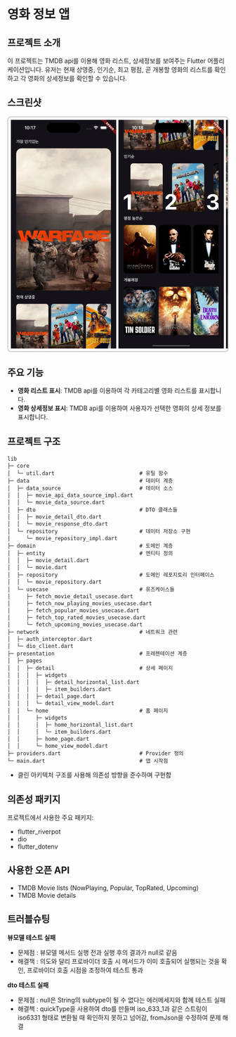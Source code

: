 # 영화 정보 앱

## 프로젝트 소개
이 프로젝트는 TMDB api를 이용해 영화 리스트, 상세정보를 보여주는 Flutter 어플리케이션입니다. 유저는 현재 상영중, 인기순, 최고 평점, 곧 개봉할 영화의 리스트를 확인하고 각 영화의 상세정보를 확인할 수 있습니다.

## 스크린샷
<div style="display: flex; overflow-x: auto; border: 2px solid #ccc; padding: 6px; border-radius: 8px;">  
  <img src="assets/home_page.png" width="240" style="margin-right: 5px;" /> 
  <img src="assets/home_page_scroll.png" width="240" style="margin-right: 5px;" />  
  <img src="assets/detail_page.png" width="240" style="margin-right: 5px;" />  
  <img src="assets/detail_page_scroll.png" width="240" />  
  </div>

## 주요 기능
- **영화 리스트 표시**: TMDB api를 이용하여 각 카테고리별 영화 리스트를 표시합니다.
- **영화 상세정보 표시**: TMDB api를 이용하여 사용자가 선택한 영화의 상세 정보를 표시합니다.

## 프로젝트 구조
```
lib
├─ core
│  └─ util.dart                           # 유틸 함수
├─ data                                   # 데이터 계층
│  ├─ data_source                         # 데이터 소스
│  │  ├─ movie_api_data_source_impl.dart
│  │  └─ movie_data_source.dart
│  ├─ dto                                 # DTO 클래스들
│  │  ├─ movie_detail_dto.dart
│  │  └─ movie_response_dto.dart
│  └─ repository                          # 데이터 저장소 구현
│     └─ movie_repository_impl.dart
├─ domain                                 # 도메인 계층
│  ├─ entity                              # 엔티티 정의
│  │  ├─ movie_detail.dart
│  │  └─ movie.dart
│  ├─ repository                          # 도메인 레포지토리 인터페이스
│  │  └─ movie_repository.dart
│  └─ usecase                             # 유즈케이스들
│     ├─ fetch_movie_detail_usecase.dart
│     ├─ fetch_now_playing_movies_usecase.dart
│     ├─ fetch_popular_movies_usecase.dart
│     ├─ fetch_top_rated_movies_usecase.dart
│     └─ fetch_upcoming_movies_usecase.dart
├─ network                                # 네트워크 관련
│  ├─ auth_interceptor.dart
│  └─ dio_client.dart
├─ presentation                           # 프레젠테이션 계층
│  ├─ pages
│  │  ├─ detail                           # 상세 페이지
│  │  │  ├─ widgets
│  │  │  │  ├─ detail_horizontal_list.dart
│  │  │  │  ├─ item_builders.dart
│  │  │  ├─ detail_page.dart
│  │  │  └─ detail_view_model.dart
│  │  └─ home                             # 홈 페이지
│  │     ├─ widgets
│  │     │  ├─ home_horizontal_list.dart
│  │     │  └─ item_builders.dart
│  │     ├─ home_page.dart
│  │     └─ home_view_model.dart
├─ providers.dart                         # Provider 정의
└─ main.dart                              # 앱 시작점
```
 - 클린 아키텍처 구조를 사용해 의존성 방향을 준수하며 구현함

## 의존성 패키지
프로젝트에서 사용한 주요 패키지:
 - flutter_riverpot
 - dio
 - flutter_dotenv
  
## 사용한 오픈 API
 - TMDB Movie lists (NowPlaying, Popular, TopRated, Upcoming)
 - TMDB Movie details

## 트러블슈팅
**뷰모델 테스트 실패**
- 문제점 : 뷰모델 메서드 실행 전과 실행 후의 결과가 null로 같음
- 해결책 : 의도와 달리 프로바이더 호출 시 메서드가 이미 호출되어 실행되는 것을 확인, 프로바이더 호출 시점을 조정하여 테스트 통과

**dto 테스트 실패**
- 문제점 : null은 String의 subtype이 될 수 없다는 에러메세지와 함께 테스트 실패
- 해결책 : quickType을 사용하여 dto를 만들며 iso_633_1과 같은 스트링이 iso6331 형태로 변환될 때 확인하지 못하고 넘어감, fromJson을 수정하여 문제 해결
